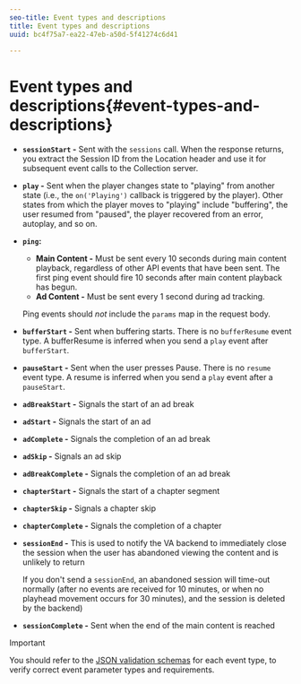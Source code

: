 ```yaml
---
seo-title: Event types and descriptions
title: Event types and descriptions
uuid: bc4f75a7-ea22-47eb-a50d-5f41274c6d41

---
```


# Event types and descriptions{#event-types-and-descriptions}

* **`sessionStart` -** Sent with the `sessions` call. When the response returns, you extract the Session ID from the Location header and use it for subsequent event calls to the Collection server.

* **`play` -** Sent when the player changes state to "playing" from another state (i.e., the `on('Playing')` callback is triggered by the player). Other states from which the player moves to "playing" include "buffering", the user resumed from "paused", the player recovered from an error, autoplay, and so on. 

* **`ping`:**

    * **Main Content -** Must be sent every 10 seconds during main content playback, regardless of other API events that have been sent. The first ping event should fire 10 seconds after main content playback has begun. 
    * **Ad Content -** Must be sent every 1 second during ad tracking.

  Ping events should *not* include the `params` map in the request body.

* **`bufferStart` -** Sent when buffering starts. There is no `bufferResume` event type. A bufferResume is inferred when you send a `play` event after `bufferStart`.

* **`pauseStart` -** Sent when the user presses Pause. There is no `resume` event type. A resume is inferred when you send a `play` event after a `pauseStart`.

* **`adBreakStart` -** Signals the start of an ad break 
* **`adStart` -** Signals the start of an ad 
* **`adComplete` -** Signals the completion of an ad break
* **`adSkip` -** Signals an ad skip
* **`adBreakComplete` -** Signals the completion of an ad break
* **`chapterStart` -** Signals the start of a chapter segment
* **`chapterSkip` -** Signals a chapter skip
* **`chapterComplete` -** Signals the completion of a chapter
* **`sessionEnd` -** This is used to notify the VA backend to immediately close the session when the user has abandoned viewing the content and is unlikely to return

  If you don't send a `sessionEnd`, an abandoned session will time-out normally (after no events are received for 10 minutes, or when no playhead movement occurs for 30 minutes), and the session is deleted by the backend)

* **`sessionComplete` -** Sent when the end of the main content is reached

>[!IMPORTANT]
>
>You should refer to the [JSON validation schemas](../../media-collection-api/mc-api-ref/mc-api-json-validation.md) for each event type, to verify correct event parameter types and requirements.

